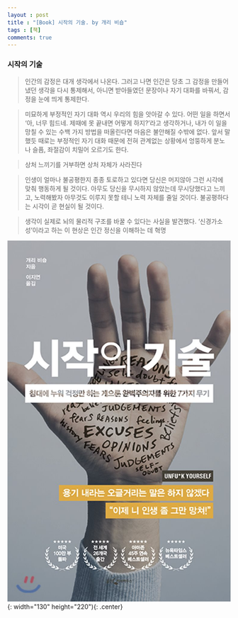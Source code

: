 ```yaml
---
layout : post
title : "[Book] 시작의 기술. by 개리 비숍"
tags : [책]
comments: true
---
```

### 시작의 기술
> 인간의 감정은 대개 생각에서 나온다. 그러고 나면 인간은 당초 그 감정을 만들어냈던 생각을 다시 통제해서, 아니면 받아들였던 문장이나 자기 대화를 바꿔서, 감정을 눈에 띄게 통제한다.

> 미묘하게 부정적인 자기 대화 역시 우리의 힘을 앗아갈 수 있다. 어떤 일을 하면서 ‘아, 너무 힘드네. 제때에 못 끝내면 어떻게 하지?’라고 생각하거나, 내가 이 일을 망칠 수 있는 수백 가지 방법을 떠올린다면 마음은 불안해질 수밖에 없다. 앞서 말했듯 때로는 부정적인 자기 대화 때문에 전혀 관계없는 상황에서 엉뚱하게 분노나 슬픔, 좌절감이 치밀어 오르기도 한다.

> 상처 느끼기를 거부하면 상처 자체가 사라진다

> 인생이 얼마나 불공평한지 종종 토로하고 있다면 당신은 머지않아 그런 시각에 맞춰 행동하게 될 것이다. 아무도 당신을 무시하지 않았는데 무시당했다고 느끼고, 노력해봤자 아무것도 이루지 못할 테니 노력 자체를 줄일 것이다. 불공평하다는 시각이 곧 현실이 될 것이다.

> 생각이 실제로 뇌의 물리적 구조를 바꿀 수 있다는 사실을 발견했다. ‘신경가소성’이라고 하는 이 현상은 인간 정신을 이해하는 데 혁명


![시작의 기술](../images/book-12.jpg){: width="130" height="220"){: .center}

